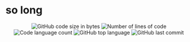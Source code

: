 # so long

<p align="center">
	<img alt="GitHub code size in bytes" src="https://img.shields.io/github/languages/code-size/juwkim/so_long?color=lightblue" />
	<img alt="Number of lines of code" src="https://img.shields.io/tokei/lines/github/juwkim/so_long?color=critical" />
	<img alt="Code language count" src="https://img.shields.io/github/languages/count/juwkim/so_long?color=yellow" />
	<img alt="GitHub top language" src="https://img.shields.io/github/languages/top/juwkim/so_long?color=blue" />
	<img alt="GitHub last commit" src="https://img.shields.io/github/last-commit/juwkim/so_long?color=green" />
</p>
